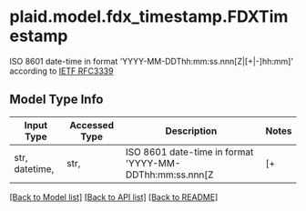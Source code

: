 # plaid.model.fdx_timestamp.FDXTimestamp

ISO 8601 date-time in format 'YYYY-MM-DDThh:mm:ss.nnn[Z|[+|-]hh:mm]' according to [IETF RFC3339](https://xml2rfc.tools.ietf.org/public/rfc/html/rfc3339.html#anchor14)

## Model Type Info
Input Type | Accessed Type | Description | Notes
------------ | ------------- | ------------- | -------------
str, datetime,  | str,  | ISO 8601 date-time in format &#x27;YYYY-MM-DDThh:mm:ss.nnn[Z|[+|-]hh:mm]&#x27; according to [IETF RFC3339](https://xml2rfc.tools.ietf.org/public/rfc/html/rfc3339.html#anchor14) | value must conform to RFC-3339 date-time

[[Back to Model list]](../../README.md#documentation-for-models) [[Back to API list]](../../README.md#documentation-for-api-endpoints) [[Back to README]](../../README.md)

